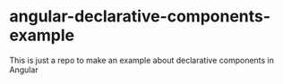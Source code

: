 # angular-declarative-components-example
This is just a repo to make an example about declarative components in Angular
